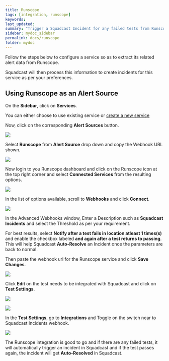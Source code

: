```yaml
---
title: Runscope
tags: [integration, runscope]
keywords: 
last_updated: 
summary: "Trigger a Squadcast Incident for any failed tests from Runscope"
sidebar: mydoc_sidebar
permalink: docs/runscope
folder: mydoc
---
```


Follow the steps below to configure a service so as to extract its related alert data from Runscope.
 
Squadcast will then process this information to create incidents for this service as per your preferences.

## Using Runscope as an Alert Source

On the **Sidebar**, click on **Services**.

You can either choose to use existing service or [create a new service](adding-a-service-1)

Now, click on the corresponding **Alert Sources** button.

![](images/integration_1.png)

Select **Runscope** from  **Alert Source** drop down and copy the Webhook URL shown.

![](images/runscope_1.png)

Now login to you Runscope dashboard and click on the Runscope icon at the top right corner and select **Connected Services** from the resulting options.

![](images/runscope_2.png)

In the list of options available, scroll to **Webhooks** and click **Connect**.

![](images/runscope_3.png)

In the Advanced Webhooks window, Enter a Description such as **Squadcast Incidents** and select the Threshold as per your requirement.

For best results, select **Notify after a test fails in location atleast 1 times(s)** and  enable the checkbox labeled **and again after a test returns to passing**. This will help Squadcast **Auto-Resolve** an Incident once the parameters are back to normal.

Then paste the webhook url for the Runscope service and click **Save Changes**.

![](images/runscope_4.png)

Click **Edit** on the test needs to be integrated with Squadcast and click on **Test Settings**.

![](images/runscope_5.png)

![](images/runscope_6.png)

In the **Test Settings**, go to **Integrations** and Toggle on the switch near to Squadcast Incidents webhook.

![](images/runscope_7.png)

The Runscope integration is good to go and if there are any failed tests, it will automatically trigger an incident in Squadcast and if the test passes again, the incident will get **Auto-Resolved** in Squadcast.